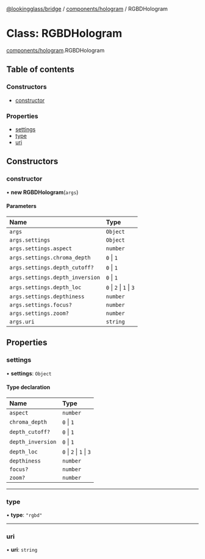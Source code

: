 [@lookingglass/bridge](../README.md) / [components/hologram](../modules/components_hologram.md) / RGBDHologram

# Class: RGBDHologram

[components/hologram](../modules/components_hologram.md).RGBDHologram

## Table of contents

### Constructors

- [constructor](components_hologram.RGBDHologram.md#constructor)

### Properties

- [settings](components_hologram.RGBDHologram.md#settings)
- [type](components_hologram.RGBDHologram.md#type)
- [uri](components_hologram.RGBDHologram.md#uri)

## Constructors

### constructor

• **new RGBDHologram**(`args`)

#### Parameters

| Name | Type |
| :------ | :------ |
| `args` | `Object` |
| `args.settings` | `Object` |
| `args.settings.aspect` | `number` |
| `args.settings.chroma_depth` | ``0`` \| ``1`` |
| `args.settings.depth_cutoff?` | ``0`` \| ``1`` |
| `args.settings.depth_inversion` | ``0`` \| ``1`` |
| `args.settings.depth_loc` | ``0`` \| ``2`` \| ``1`` \| ``3`` |
| `args.settings.depthiness` | `number` |
| `args.settings.focus?` | `number` |
| `args.settings.zoom?` | `number` |
| `args.uri` | `string` |

## Properties

### settings

• **settings**: `Object`

#### Type declaration

| Name | Type |
| :------ | :------ |
| `aspect` | `number` |
| `chroma_depth` | ``0`` \| ``1`` |
| `depth_cutoff?` | ``0`` \| ``1`` |
| `depth_inversion` | ``0`` \| ``1`` |
| `depth_loc` | ``0`` \| ``2`` \| ``1`` \| ``3`` |
| `depthiness` | `number` |
| `focus?` | `number` |
| `zoom?` | `number` |

___

### type

• **type**: ``"rgbd"``

___

### uri

• **uri**: `string`
